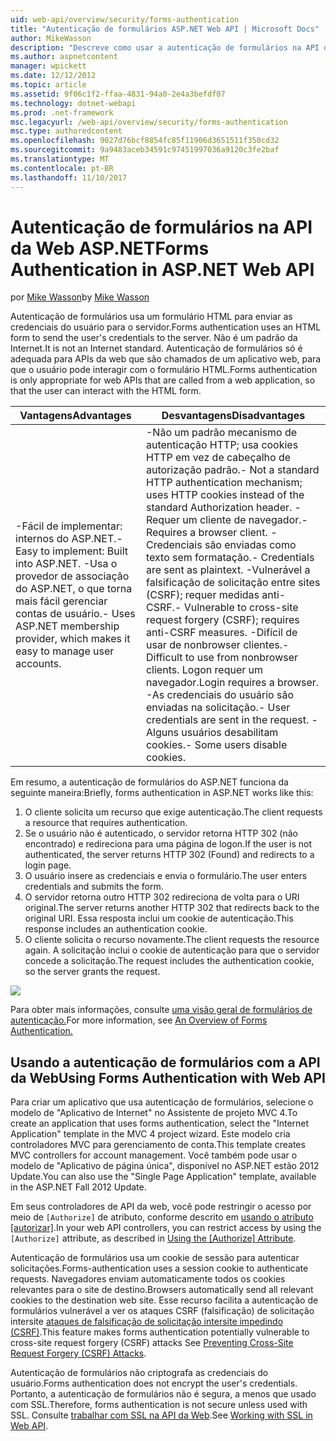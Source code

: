 ```yaml
---
uid: web-api/overview/security/forms-authentication
title: "Autenticação de formulários ASP.NET Web API | Microsoft Docs"
author: MikeWasson
description: "Descreve como usar a autenticação de formulários na API da Web do ASP.NET."
ms.author: aspnetcontent
manager: wpickett
ms.date: 12/12/2012
ms.topic: article
ms.assetid: 9f06c1f2-ffaa-4831-94a0-2e4a3befdf07
ms.technology: dotnet-webapi
ms.prod: .net-framework
msc.legacyurl: /web-api/overview/security/forms-authentication
msc.type: authoredcontent
ms.openlocfilehash: 9027d76bcf8854fc85f11906d3651511f350cd32
ms.sourcegitcommit: 9a9483aceb34591c97451997036a9120c3fe2baf
ms.translationtype: MT
ms.contentlocale: pt-BR
ms.lasthandoff: 11/10/2017
---
```

<a name="forms-authentication-in-aspnet-web-api"></a><span data-ttu-id="2de9a-103">Autenticação de formulários na API da Web ASP.NET</span><span class="sxs-lookup"><span data-stu-id="2de9a-103">Forms Authentication in ASP.NET Web API</span></span>
====================
<span data-ttu-id="2de9a-104">por [Mike Wasson](https://github.com/MikeWasson)</span><span class="sxs-lookup"><span data-stu-id="2de9a-104">by [Mike Wasson](https://github.com/MikeWasson)</span></span>

<span data-ttu-id="2de9a-105">Autenticação de formulários usa um formulário HTML para enviar as credenciais do usuário para o servidor.</span><span class="sxs-lookup"><span data-stu-id="2de9a-105">Forms authentication uses an HTML form to send the user's credentials to the server.</span></span> <span data-ttu-id="2de9a-106">Não é um padrão da Internet.</span><span class="sxs-lookup"><span data-stu-id="2de9a-106">It is not an Internet standard.</span></span> <span data-ttu-id="2de9a-107">Autenticação de formulários só é adequada para APIs da web que são chamados de um aplicativo web, para que o usuário pode interagir com o formulário HTML.</span><span class="sxs-lookup"><span data-stu-id="2de9a-107">Forms authentication is only appropriate for web APIs that are called from a web application, so that the user can interact with the HTML form.</span></span>

| <span data-ttu-id="2de9a-108">Vantagens</span><span class="sxs-lookup"><span data-stu-id="2de9a-108">Advantages</span></span> | <span data-ttu-id="2de9a-109">Desvantagens</span><span class="sxs-lookup"><span data-stu-id="2de9a-109">Disadvantages</span></span> |
| --- | --- |
| <span data-ttu-id="2de9a-110">-Fácil de implementar: internos do ASP.NET.</span><span class="sxs-lookup"><span data-stu-id="2de9a-110">- Easy to implement: Built into ASP.NET.</span></span> <span data-ttu-id="2de9a-111">-Usa o provedor de associação do ASP.NET, o que torna mais fácil gerenciar contas de usuário.</span><span class="sxs-lookup"><span data-stu-id="2de9a-111">- Uses ASP.NET membership provider, which makes it easy to manage user accounts.</span></span> | <span data-ttu-id="2de9a-112">-Não um padrão mecanismo de autenticação HTTP; usa cookies HTTP em vez de cabeçalho de autorização padrão.</span><span class="sxs-lookup"><span data-stu-id="2de9a-112">- Not a standard HTTP authentication mechanism; uses HTTP cookies instead of the standard Authorization header.</span></span> <span data-ttu-id="2de9a-113">-Requer um cliente de navegador.</span><span class="sxs-lookup"><span data-stu-id="2de9a-113">- Requires a browser client.</span></span> <span data-ttu-id="2de9a-114">-Credenciais são enviadas como texto sem formatação.</span><span class="sxs-lookup"><span data-stu-id="2de9a-114">- Credentials are sent as plaintext.</span></span> <span data-ttu-id="2de9a-115">-Vulnerável a falsificação de solicitação entre sites (CSRF); requer medidas anti-CSRF.</span><span class="sxs-lookup"><span data-stu-id="2de9a-115">- Vulnerable to cross-site request forgery (CSRF); requires anti-CSRF measures.</span></span> <span data-ttu-id="2de9a-116">-Difícil de usar de nonbrowser clientes.</span><span class="sxs-lookup"><span data-stu-id="2de9a-116">- Difficult to use from nonbrowser clients.</span></span> <span data-ttu-id="2de9a-117">Logon requer um navegador.</span><span class="sxs-lookup"><span data-stu-id="2de9a-117">Login requires a browser.</span></span> <span data-ttu-id="2de9a-118">-As credenciais do usuário são enviadas na solicitação.</span><span class="sxs-lookup"><span data-stu-id="2de9a-118">- User credentials are sent in the request.</span></span> <span data-ttu-id="2de9a-119">-Alguns usuários desabilitam cookies.</span><span class="sxs-lookup"><span data-stu-id="2de9a-119">- Some users disable cookies.</span></span> |

<span data-ttu-id="2de9a-120">Em resumo, a autenticação de formulários do ASP.NET funciona da seguinte maneira:</span><span class="sxs-lookup"><span data-stu-id="2de9a-120">Briefly, forms authentication in ASP.NET works like this:</span></span>

1. <span data-ttu-id="2de9a-121">O cliente solicita um recurso que exige autenticação.</span><span class="sxs-lookup"><span data-stu-id="2de9a-121">The client requests a resource that requires authentication.</span></span>
2. <span data-ttu-id="2de9a-122">Se o usuário não é autenticado, o servidor retorna HTTP 302 (não encontrado) e redireciona para uma página de logon.</span><span class="sxs-lookup"><span data-stu-id="2de9a-122">If the user is not authenticated, the server returns HTTP 302 (Found) and redirects to a login page.</span></span>
3. <span data-ttu-id="2de9a-123">O usuário insere as credenciais e envia o formulário.</span><span class="sxs-lookup"><span data-stu-id="2de9a-123">The user enters credentials and submits the form.</span></span>
4. <span data-ttu-id="2de9a-124">O servidor retorna outro HTTP 302 redireciona de volta para o URI original.</span><span class="sxs-lookup"><span data-stu-id="2de9a-124">The server returns another HTTP 302 that redirects back to the original URI.</span></span> <span data-ttu-id="2de9a-125">Essa resposta inclui um cookie de autenticação.</span><span class="sxs-lookup"><span data-stu-id="2de9a-125">This response includes an authentication cookie.</span></span>
5. <span data-ttu-id="2de9a-126">O cliente solicita o recurso novamente.</span><span class="sxs-lookup"><span data-stu-id="2de9a-126">The client requests the resource again.</span></span> <span data-ttu-id="2de9a-127">A solicitação inclui o cookie de autenticação para que o servidor concede a solicitação.</span><span class="sxs-lookup"><span data-stu-id="2de9a-127">The request includes the authentication cookie, so the server grants the request.</span></span>

![](forms-authentication/_static/image1.png)

<span data-ttu-id="2de9a-128">Para obter mais informações, consulte [uma visão geral de formulários de autenticação.](../../../web-forms/overview/older-versions-security/introduction/an-overview-of-forms-authentication-cs.md)</span><span class="sxs-lookup"><span data-stu-id="2de9a-128">For more information, see [An Overview of Forms Authentication.](../../../web-forms/overview/older-versions-security/introduction/an-overview-of-forms-authentication-cs.md)</span></span>

## <a name="using-forms-authentication-with-web-api"></a><span data-ttu-id="2de9a-129">Usando a autenticação de formulários com a API da Web</span><span class="sxs-lookup"><span data-stu-id="2de9a-129">Using Forms Authentication with Web API</span></span>

<span data-ttu-id="2de9a-130">Para criar um aplicativo que usa autenticação de formulários, selecione o modelo de "Aplicativo de Internet" no Assistente de projeto MVC 4.</span><span class="sxs-lookup"><span data-stu-id="2de9a-130">To create an application that uses forms authentication, select the "Internet Application" template in the MVC 4 project wizard.</span></span> <span data-ttu-id="2de9a-131">Este modelo cria controladores MVC para gerenciamento de conta.</span><span class="sxs-lookup"><span data-stu-id="2de9a-131">This template creates MVC controllers for account management.</span></span> <span data-ttu-id="2de9a-132">Você também pode usar o modelo de "Aplicativo de página única", disponível no ASP.NET estão 2012 Update.</span><span class="sxs-lookup"><span data-stu-id="2de9a-132">You can also use the "Single Page Application" template, available in the ASP.NET Fall 2012 Update.</span></span>

<span data-ttu-id="2de9a-133">Em seus controladores de API da web, você pode restringir o acesso por meio de `[Authorize]` de atributo, conforme descrito em [usando o atributo [autorizar]](authentication-and-authorization-in-aspnet-web-api.md#auth3).</span><span class="sxs-lookup"><span data-stu-id="2de9a-133">In your web API controllers, you can restrict access by using the `[Authorize]` attribute, as described in [Using the [Authorize] Attribute](authentication-and-authorization-in-aspnet-web-api.md#auth3).</span></span>

<span data-ttu-id="2de9a-134">Autenticação de formulários usa um cookie de sessão para autenticar solicitações.</span><span class="sxs-lookup"><span data-stu-id="2de9a-134">Forms-authentication uses a session cookie to authenticate requests.</span></span> <span data-ttu-id="2de9a-135">Navegadores enviam automaticamente todos os cookies relevantes para o site de destino.</span><span class="sxs-lookup"><span data-stu-id="2de9a-135">Browsers automatically send all relevant cookies to the destination web site.</span></span> <span data-ttu-id="2de9a-136">Esse recurso facilita a autenticação de formulários vulnerável a ver os ataques CSRF (falsificação) de solicitação intersite [ataques de falsificação de solicitação intersite impedindo (CSRF)](preventing-cross-site-request-forgery-csrf-attacks.md).</span><span class="sxs-lookup"><span data-stu-id="2de9a-136">This feature makes forms authentication potentially vulnerable to cross-site request forgery (CSRF) attacks See [Preventing Cross-Site Request Forgery (CSRF) Attacks](preventing-cross-site-request-forgery-csrf-attacks.md).</span></span>

<span data-ttu-id="2de9a-137">Autenticação de formulários não criptografa as credenciais do usuário.</span><span class="sxs-lookup"><span data-stu-id="2de9a-137">Forms authentication does not encrypt the user's credentials.</span></span> <span data-ttu-id="2de9a-138">Portanto, a autenticação de formulários não é segura, a menos que usado com SSL.</span><span class="sxs-lookup"><span data-stu-id="2de9a-138">Therefore, forms authentication is not secure unless used with SSL.</span></span> <span data-ttu-id="2de9a-139">Consulte [trabalhar com SSL na API da Web](working-with-ssl-in-web-api.md).</span><span class="sxs-lookup"><span data-stu-id="2de9a-139">See [Working with SSL in Web API](working-with-ssl-in-web-api.md).</span></span>
